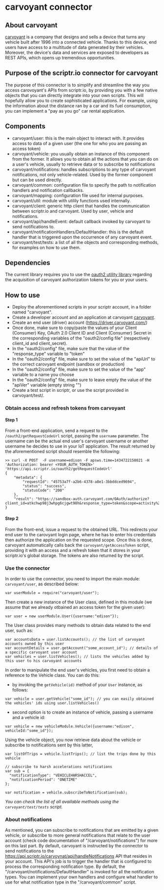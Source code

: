 # carvoyant connector
## About carvoyant
[carvoyant](http://www.carvoyant.com) is a company that designs and sells a device that turns any vehicle built after 1996 into a connected vehicle. 
Thanks to this device, end users have access to a multitude of data generated by their vehicles.
Moreover, the device's data and services are exposed to developers as REST APIs, which opens up tremendous opportunities.
## Purpose of the scriptr.io connector for carvoyant
The purpose of this connector is to simplify and streamline the way you access carovoyant's APIs from scriptr.io, by providing you with a few native objects that you can directly integrate into your own scripts. 
This will hopefully allow you to create sophisticated applications. For example, using the information about the distance ran by a car and its fuel consumption, you can implement a "pay as you go" car rental
application.
## Components
- carvoyant/user: this is the main object to interact with. It provides access to data of a given user (the one for who you are passing an access token)
- carvoyant/vehicle: you usually obtain an instance of this component from the former. It allows you to obtain all the actions that you can do on a user's vehicle, usually to retrieve data or to subscribe to notifications
- carvoyant/notifications: handles subscriptions to any type of carvoyant notifications, not only vehicle-related. 
Used by the former component but can be used directly.
- carvoyant/common: configuration file to specify the path to notification handlers and notification callbacks.
- carvoyant/mapping: configuration file used for internal purposes.
- carvoyant/util: module with utilily functions used internally.
- carvoyant/client: generic http client that handles the communication between scriptr.io and carvoyant. 
Used by user, vehicle and notifications.
- carvoyant/api/handleEvent: default callback invoked by carvoyant to send notifications to.
- carvoyant/notificationHandlers/DefaultHandler: this is the default handler that is triggered upon the occurrence of any
carvoyant event. 
- carvoyant/test/tests: a list of all the objects and corresponding methods, for examples on how to use them.

## Dependencies
The current library requires you to use the [oauth2 utility library](https://github.com/scriptrdotio/libraries/tree/master/oauth2)
regarding the acquisition of carvoyant authorization tokens for you or your users.

## How to use
- Deploy the aforementioned scripts in your scriptr account, in a folder named "carvoyant".
- Create a developer account and an application at carvoyant [carvoyant](https://developer.carvoyant.com/member/register).
- Create an end user (driver) account (https://driver.carvoyant.com/)  
- Once done, make sure to copy/paste the values of your Client (Consumer) Key, OAuth 2.0 Client ID and Client (Consumer) Secret in the corresponding
variables of the "oauth2/config file" (respectively client_id and client_secret).
- In the "oauth2/config" file, make sure that the value of the "response_type" variable to "token"
- In the "oauth2/config" file, make sure to set the value of the "apiUrl" to the correct carovyant endpoint (sandbox or production)
- In the "oauth2/config" file, make sure to set the value of the "app" variable to a name you choose
- In the "oauth2/config" file, make sure to leave empty the value of the "apiVer" variable (empty string "")  
- Create a test script in scriptr, or use the script provided in carvoyant/test/. 

### Obtain access and refresh tokens from carvoyant

#### Step 1
From a front-end application, send a request to the ```/oauth2/getRequestCodeUrl``` script, passing the ```username``` parameter. 
The username can be the actual end user's carvoyant username or another username he decides to use in your IoT application. 
The result returned by the aforementioned script should resemble the following:

```
>> curl -X POST  -F username=edison -F apsws.time=1434722158021 -H 'Authorization: bearer <YOUR_AUTH_TOKEN>' 'https://api.scriptr.io/oauth2/getRequestCodeUrl'
{
	"metadata": {
		"requestId": "45753a7f-a2b6-4378-a8e1-3bbddced9694",
		"status": "success",
		"statusCode": "200"
	},
	"result": "https://sandbox-auth.carvoyant.com/OAuth/authorize?client_id=atkchwp98j3whpg6cjgwt98h&response_type=token&scope=activity%20heartrate%20nutrition%20profile%20sleep%20weight&state=02a0e4&redirect_uri=https%3A%2F%2Fapi.scriptr.io%2Foauth2%2FgetAccessToken%3Fauth_token%3SKzM1RnYwAzc4Mg%3D%3D%26state%3R02a1e4""
}
```
#### Step 2

From the front-end, issue a request to the obtained URL. This redirects your end user to the carovyant login page, 
where he has to enter his credentials then authorize the application on the requested scope. 
Once this is done, carvoyant automatically calls back the ```carvoyant/getAccessToken``` script, providing it with an access and a refresh token
 that it stores in your scriptr.io's global storage. The tokens are also returned by the script.

### Use the connector

In order to use the connector, you need to import the main module: ```carvoyant/user```, as described below:
```
var userModule = require("carvoyant/user");
```
Then create a new instance of the User class, defined in this module (we assume that we already otbained an access token for the given user):
```
var user = new userModule.User({username:"edison"});
```
The User class provides many methods to obtain data related to the end user, such as:
```
var accountsData = user.listAccounts(); // the list of carvoyant accounts owned by this user
var accountDetails = user.getAccount("some_account_id"); // details of a specific carvoyant user account
var vehicles = user.listVehicles(); // lists the vehicles added by this user to his carvoyant accounts
```
In order to manipulate the end user's vehicles, you first need to obtain a reference to the Vehicle class. You can do this:
- by invoking the ```getVehicle(id)``` method of your ```User``` instance, as follows:
```
var vehicle = user.getVehicle("some_id"); // you can easily obtained the vehicles' ids using user.listVehicles()
```
- second option is to create an instance of vehicle, passing a username and a vehicle id:
```
var vehicle = new vehicleModule.Vehicle({username:"edison", vehicleId:"some_id"});
```
Using the vehicle object, you now retrieve data about the vehicle or subscribe to notifications sent by this latter,
```
var listOfTrips = vehicle.listTrips(); // list the trips done by this vehicle 

// subscribe to harsh accelerations notifications 
var sub = {
  "notificationType": "VEHICLEHARSHACCEL",
  "notificationPeriod": "ONETIME"
};
    
var notification = vehicle.subscribeToNotification(sub);

```

*You can check the list of all available methods using the ```carvoyant/test/tests``` script.*

### About notifications
As mentioned, you can subscribe to notifications that are emitted by a given vehicle, or subscribe to more general notifications 
that relate to the user account (check code documentation of "/carvoyant/notifications") for more on this last part.
By default, carvoyant is instructed by the connector to send notifications to the https://api.scriptr.io/carvoynat/api/handleNotifications API 
that resides in your account. This API's job is to trigger the handler that is configured to process the corresponding notification type.
By default, the "/carvoyant/notifications/DefaultHandler" is invoked for all the notification types. You can implement your own handlers 
and configure what handler to use for what notification type in the "/carvoyant/common" script.
